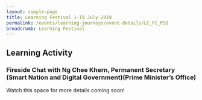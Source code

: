 ```yaml
---
layout: simple-page
title: Learning Festival 1-19 July 2019
permalink: /events/learning-journeys/event-details/LC_FC_PSD
breadcrumb: Learning Festival
---
```


## Learning Activity
### Fireside Chat with Ng Chee Khern, Permanent Secretary (Smart Nation and Digital Government)(Prime Minister’s Office) 

Watch this space for more details coming soon! 
